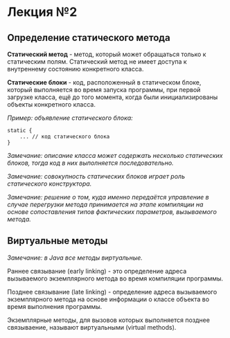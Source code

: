 # Лекция №2

## Определение статического метода

**Статический метод** - метод, который может обращаться только к статическим полям. Статический метод не имеет доступа к внутреннему состоянию конкретного класса.

**Статические блоки** - код, расположенный в статическом блоке, который выполняется во время запуска программы, при первой загрузке класса, ещё до того момента, когда были инициализированы объекты конкретного класса.

*Пример: объявление статического блока:*

```
static {
    ... // код статического блока
}
```

*Замечание: описание класса может содержать несколько статических блоков, тогда код в них выполняется последовательно.*

*Замечание: совокупность статических блоков играет роль статического конструктора.*

*Замечание: решение о том, куда именно передаётся управление в случае перегрузки метода принимается на этапе компиляции на основе сопоставления типов фактических параметров, вызываемого метода.*

## Виртуальные методы

*Замечание: в Java все методы виртуальные.*

Раннее связывание (early linking) - это определение адреса вызываемого экземплярного метода во время компиляции программы.

Позднее связывание (late linking) - определение адреса вызываемого экземплярного метода на основе информации о классе объекта во время выполнения программы.

Экземплярные методы, для вызовов которых выполняется позднее связываение, называют виртуальными (virtual methods).

